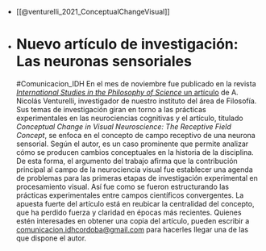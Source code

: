 - [[@venturelli_2021_ConceptualChangeVisual]]
- # Nuevo artículo de investigación: Las neuronas sensoriales
  #Comunicacion_IDH 
  En el mes de noviembre fue publicado en la revista [_International Studies in the Philosophy of Science_ un artículo](https://www.tandfonline.com/doi/full/10.1080/02698595.2021.2002675) de A. Nicolás Venturelli, investigador de nuestro instituto del área de Filosofía.
  Sus temas de investigación giran en torno a las prácticas experimentales en las neurociencias cognitivas y el artículo, titulado _Conceptual Change in Visual Neuroscience: The Receptive Field Concept_, se enfoca en el concepto de campo receptivo de una neurona sensorial. Según el autor, es un caso prominente que permite analizar cómo se producen cambios conceptuales en la historia de la disciplina.  
  De esta forma, el argumento del trabajo afirma que la contribución principal al campo de la neurociencia visual fue establecer una agenda de problemas para las primeras etapas de investigación experimental en procesamiento visual. Así fue como se fueron estructurando las prácticas experimentales entre campos científicos convergentes.
  La apuesta fuerte del artículo está en reubicar la centralidad del concepto, que ha perdido fuerza y claridad en épocas más recientes.
  Quienes estén interesades en obtener una copia del artículo, pueden escribir a comunicacion.idhcordoba@gmail.com para hacerles llegar una de las que dispone el autor.